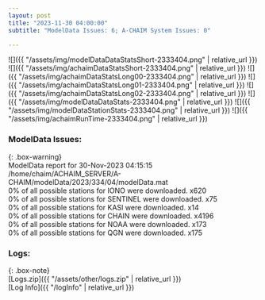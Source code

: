 ```yaml
---
layout: post
title: "2023-11-30 04:00:00"
subtitle: "ModelData Issues: 6; A-CHAIM System Issues: 0"

---
```


![]({{ "/assets/img/modelDataDataStatsShort-2333404.png" | relative_url }})
![]({{ "/assets/img/achaimDataStatsShort-2333404.png" | relative_url }})
![]({{ "/assets/img/achaimDataStatsLong00-2333404.png" | relative_url }})
![]({{ "/assets/img/achaimDataStatsLong01-2333404.png" | relative_url }})
![]({{ "/assets/img/achaimDataStatsLong02-2333404.png" | relative_url }})
![]({{ "/assets/img/modelDataDataStats-2333404.png" | relative_url }})
![]({{ "/assets/img/modelDataStationStats-2333404.png" | relative_url }})
![]({{ "/assets/img/achaimRunTime-2333404.png" | relative_url }})


### ModelData Issues:  
  
{: .box-warning}  
 ModelData report for 30-Nov-2023 04:15:15   
 /home/chaim/ACHAIM_SERVER/A-CHAIM/modelData/2023/334/04/modelData.mat   
 0% of all possible stations for IONO were downloaded. x620   
 0% of all possible stations for SENTINEL were downloaded. x75   
 0% of all possible stations for KASI were downloaded. x14   
 0% of all possible stations for CHAIN were downloaded. x4196   
 0% of all possible stations for NOAA were downloaded. x173   
 0% of all possible stations for QGN were downloaded. x175   
  


### Logs:  
  
{: .box-note}  
[Logs.zip]({{ "/assets/other/logs.zip" | relative_url }})  
[Log Info]({{ "/logInfo" | relative_url }})  

